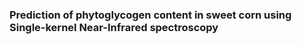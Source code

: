 ### Prediction of phytoglycogen content in sweet corn using Single-kernel Near-Infrared spectroscopy 
